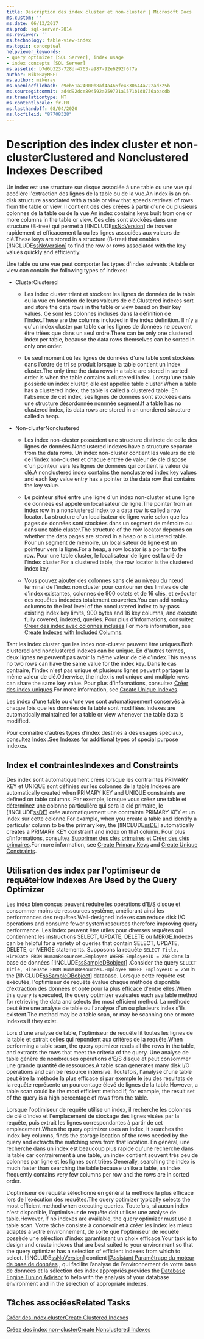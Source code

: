 ```yaml
---
title: Description des index cluster et non-cluster | Microsoft Docs
ms.custom: ''
ms.date: 06/13/2017
ms.prod: sql-server-2014
ms.reviewer: ''
ms.technology: table-view-index
ms.topic: conceptual
helpviewer_keywords:
- query optimizer [SQL Server], index usage
- index concepts [SQL Server]
ms.assetid: b7d6b323-728d-4763-a987-92e6292f6f7a
author: MikeRayMSFT
ms.author: mikeray
ms.openlocfilehash: c9eb51a24000b8af4a466fe4330644a722ad325b
ms.sourcegitcommit: ad4d92dce894592a259721a1571b1d8736abacdb
ms.translationtype: MT
ms.contentlocale: fr-FR
ms.lasthandoff: 08/04/2020
ms.locfileid: "87708328"
---
```

# <a name="clustered-and-nonclustered-indexes-described"></a><span data-ttu-id="5f20f-102">Description des index cluster et non-cluster</span><span class="sxs-lookup"><span data-stu-id="5f20f-102">Clustered and Nonclustered Indexes Described</span></span>
  <span data-ttu-id="5f20f-103">Un index est une structure sur disque associée à une table ou une vue qui accélère l'extraction des lignes de la table ou de la vue.</span><span class="sxs-lookup"><span data-stu-id="5f20f-103">An index is an on-disk structure associated with a table or view that speeds retrieval of rows from the table or view.</span></span> <span data-ttu-id="5f20f-104">Il contient des clés créées à partir d'une ou plusieurs colonnes de la table ou de la vue.</span><span class="sxs-lookup"><span data-stu-id="5f20f-104">An index contains keys built from one or more columns in the table or view.</span></span> <span data-ttu-id="5f20f-105">Ces clés sont stockées dans une structure (B-tree) qui permet à [!INCLUDE[ssNoVersion](../../includes/ssnoversion-md.md)] de trouver rapidement et efficacement la ou les lignes associées aux valeurs de clé.</span><span class="sxs-lookup"><span data-stu-id="5f20f-105">These keys are stored in a structure (B-tree) that enables [!INCLUDE[ssNoVersion](../../includes/ssnoversion-md.md)] to find the row or rows associated with the key values quickly and efficiently.</span></span>  
  
 <span data-ttu-id="5f20f-106">Une table ou une vue peut comporter les types d'index suivants :</span><span class="sxs-lookup"><span data-stu-id="5f20f-106">A table or view can contain the following types of indexes:</span></span>  
  
-   <span data-ttu-id="5f20f-107">Cluster</span><span class="sxs-lookup"><span data-stu-id="5f20f-107">Clustered</span></span>  
  
    -   <span data-ttu-id="5f20f-108">Les index cluster trient et stockent les lignes de données de la table ou la vue en fonction de leurs valeurs de clé.</span><span class="sxs-lookup"><span data-stu-id="5f20f-108">Clustered indexes sort and store the data rows in the table or view based on their key values.</span></span> <span data-ttu-id="5f20f-109">Ce sont les colonnes incluses dans la définition de l'index.</span><span class="sxs-lookup"><span data-stu-id="5f20f-109">These are the columns included in the index definition.</span></span> <span data-ttu-id="5f20f-110">Il n'y a qu'un index cluster par table car les lignes de données ne peuvent être triées que dans un seul ordre.</span><span class="sxs-lookup"><span data-stu-id="5f20f-110">There can be only one clustered index per table, because the data rows themselves can be sorted in only one order.</span></span>  
  
    -   <span data-ttu-id="5f20f-111">Le seul moment où les lignes de données d'une table sont stockées dans l'ordre de tri se produit lorsque la table contient un index cluster.</span><span class="sxs-lookup"><span data-stu-id="5f20f-111">The only time the data rows in a table are stored in sorted order is when the table contains a clustered index.</span></span> <span data-ttu-id="5f20f-112">Lorsqu'une table possède un index cluster, elle est appelée table cluster.</span><span class="sxs-lookup"><span data-stu-id="5f20f-112">When a table has a clustered index, the table is called a clustered table.</span></span> <span data-ttu-id="5f20f-113">En l'absence de cet index, ses lignes de données sont stockées dans une structure désordonnée nommée segment.</span><span class="sxs-lookup"><span data-stu-id="5f20f-113">If a table has no clustered index, its data rows are stored in an unordered structure called a heap.</span></span>  
  
-   <span data-ttu-id="5f20f-114">Non-cluster</span><span class="sxs-lookup"><span data-stu-id="5f20f-114">Nonclustered</span></span>  
  
    -   <span data-ttu-id="5f20f-115">Les index non-cluster possèdent une structure distincte de celle des lignes de données.</span><span class="sxs-lookup"><span data-stu-id="5f20f-115">Nonclustered indexes have a structure separate from the data rows.</span></span> <span data-ttu-id="5f20f-116">Un index non-cluster contient les valeurs de clé de l'index non-cluster et chaque entrée de valeur de clé dispose d'un pointeur vers les lignes de données qui contient la valeur de clé.</span><span class="sxs-lookup"><span data-stu-id="5f20f-116">A nonclustered index contains the nonclustered index key values and each key value entry has a pointer to the data row that contains the key value.</span></span>  
  
    -   <span data-ttu-id="5f20f-117">Le pointeur situé entre une ligne d'un index non-cluster et une ligne de données est appelé un localisateur de ligne.</span><span class="sxs-lookup"><span data-stu-id="5f20f-117">The pointer from an index row in a nonclustered index to a data row is called a row locator.</span></span> <span data-ttu-id="5f20f-118">La structure d'un localisateur de ligne varie selon que les pages de données sont stockées dans un segment de mémoire ou dans une table cluster.</span><span class="sxs-lookup"><span data-stu-id="5f20f-118">The structure of the row locator depends on whether the data pages are stored in a heap or a clustered table.</span></span> <span data-ttu-id="5f20f-119">Pour un segment de mémoire, un localisateur de ligne est un pointeur vers la ligne.</span><span class="sxs-lookup"><span data-stu-id="5f20f-119">For a heap, a row locator is a pointer to the row.</span></span> <span data-ttu-id="5f20f-120">Pour une table cluster, le localisateur de ligne est la clé de l'index cluster.</span><span class="sxs-lookup"><span data-stu-id="5f20f-120">For a clustered table, the row locator is the clustered index key.</span></span>  
  
    -   <span data-ttu-id="5f20f-121">Vous pouvez ajouter des colonnes sans clé au niveau du nœud terminal de l'index non cluster pour contourner des limites de clé d'index existantes, colonnes de 900 octets et de 16 clés, et exécuter des requêtes indexées totalement couvertes.</span><span class="sxs-lookup"><span data-stu-id="5f20f-121">You can add nonkey columns to the leaf level of the nonclustered index to by-pass existing index key limits, 900 bytes and 16 key columns, and execute fully covered, indexed, queries.</span></span> <span data-ttu-id="5f20f-122">Pour plus d’informations, consultez [Créer des index avec colonnes incluses](create-indexes-with-included-columns.md).</span><span class="sxs-lookup"><span data-stu-id="5f20f-122">For more information, see [Create Indexes with Included Columns](create-indexes-with-included-columns.md).</span></span>  
  
 <span data-ttu-id="5f20f-123">Tant les index cluster que les index non-cluster peuvent être uniques.</span><span class="sxs-lookup"><span data-stu-id="5f20f-123">Both clustered and nonclustered indexes can be unique.</span></span> <span data-ttu-id="5f20f-124">En d'autres termes, deux lignes ne peuvent pas avoir la même valeur de clé d'index.</span><span class="sxs-lookup"><span data-stu-id="5f20f-124">This means no two rows can have the same value for the index key.</span></span> <span data-ttu-id="5f20f-125">Dans le cas contraire, l'index n'est pas unique et plusieurs lignes peuvent partager la même valeur de clé.</span><span class="sxs-lookup"><span data-stu-id="5f20f-125">Otherwise, the index is not unique and multiple rows can share the same key value.</span></span> <span data-ttu-id="5f20f-126">Pour plus d’informations, consultez [Créer des index uniques](create-unique-indexes.md).</span><span class="sxs-lookup"><span data-stu-id="5f20f-126">For more information, see [Create Unique Indexes](create-unique-indexes.md).</span></span>  
  
 <span data-ttu-id="5f20f-127">Les index d'une table ou d'une vue sont automatiquement conservés à chaque fois que les données de la table sont modifiées.</span><span class="sxs-lookup"><span data-stu-id="5f20f-127">Indexes are automatically maintained for a table or view whenever the table data is modified.</span></span>  
  
 <span data-ttu-id="5f20f-128">Pour connaître d’autres types d’index destinés à des usages spéciaux, consultez [Index](indexes.md) .</span><span class="sxs-lookup"><span data-stu-id="5f20f-128">See [Indexes](indexes.md) for additional types of special purpose indexes.</span></span>  
  
## <a name="indexes-and-constraints"></a><span data-ttu-id="5f20f-129">Index et contraintes</span><span class="sxs-lookup"><span data-stu-id="5f20f-129">Indexes and Constraints</span></span>  
 <span data-ttu-id="5f20f-130">Des index sont automatiquement créés lorsque les contraintes PRIMARY KEY et UNIQUE sont définies sur les colonnes de la table.</span><span class="sxs-lookup"><span data-stu-id="5f20f-130">Indexes are automatically created when PRIMARY KEY and UNIQUE constraints are defined on table columns.</span></span> <span data-ttu-id="5f20f-131">Par exemple, lorsque vous créez une table et déterminez une colonne particulière qui sera la clé primaire, le [!INCLUDE[ssDE](../../includes/ssde-md.md)] crée automatiquement une contrainte PRIMARY KEY et un index sur cette colonne.</span><span class="sxs-lookup"><span data-stu-id="5f20f-131">For example, when you create a table and identify a particular column to be the primary key, the [!INCLUDE[ssDE](../../includes/ssde-md.md)] automatically creates a PRIMARY KEY constraint and index on that column.</span></span> <span data-ttu-id="5f20f-132">Pour plus d’informations, consultez [Supprimer des clés primaires](../tables/create-primary-keys.md) et [Créer des clés primaires](../tables/create-unique-constraints.md).</span><span class="sxs-lookup"><span data-stu-id="5f20f-132">For more information, see [Create Primary Keys](../tables/create-primary-keys.md) and [Create Unique Constraints](../tables/create-unique-constraints.md).</span></span>  
  
## <a name="how-indexes-are-used-by-the-query-optimizer"></a><span data-ttu-id="5f20f-133">Utilisation des index par l'optimiseur de requête</span><span class="sxs-lookup"><span data-stu-id="5f20f-133">How Indexes Are Used by the Query Optimizer</span></span>  
 <span data-ttu-id="5f20f-134">Les index bien conçus peuvent réduire les opérations d'E/S disque et consommer moins de ressources système, améliorant ainsi les performances des requêtes.</span><span class="sxs-lookup"><span data-stu-id="5f20f-134">Well-designed indexes can reduce disk I/O operations and consume fewer system resources therefore improving query performance.</span></span> <span data-ttu-id="5f20f-135">Les index peuvent être utiles pour diverses requêtes qui contiennent les instructions SELECT, UPDATE, DELETE ou MERGE.</span><span class="sxs-lookup"><span data-stu-id="5f20f-135">Indexes can be helpful for a variety of queries that contain SELECT, UPDATE, DELETE, or MERGE statements.</span></span> <span data-ttu-id="5f20f-136">Supposons la requête `SELECT Title, HireDate FROM HumanResources.Employee WHERE EmployeeID = 250` dans la base de données [!INCLUDE[ssSampleDBobject](../../includes/sssampledbobject-md.md)] .</span><span class="sxs-lookup"><span data-stu-id="5f20f-136">Consider the query `SELECT Title, HireDate FROM HumanResources.Employee WHERE EmployeeID = 250` in the [!INCLUDE[ssSampleDBobject](../../includes/sssampledbobject-md.md)] database.</span></span> <span data-ttu-id="5f20f-137">Lorsque cette requête est exécutée, l'optimiseur de requête évalue chaque méthode disponible d'extraction des données et opte pour la plus efficace d'entre elles.</span><span class="sxs-lookup"><span data-stu-id="5f20f-137">When this query is executed, the query optimizer evaluates each available method for retrieving the data and selects the most efficient method.</span></span> <span data-ttu-id="5f20f-138">La méthode peut être une analyse de table ou l'analyse d'un ou plusieurs index s'ils existent.</span><span class="sxs-lookup"><span data-stu-id="5f20f-138">The method may be a table scan, or may be scanning one or more indexes if they exist.</span></span>  
  
 <span data-ttu-id="5f20f-139">Lors d'une analyse de table, l'optimiseur de requête lit toutes les lignes de la table et extrait celles qui répondent aux critères de la requête.</span><span class="sxs-lookup"><span data-stu-id="5f20f-139">When performing a table scan, the query optimizer reads all the rows in the table, and extracts the rows that meet the criteria of the query.</span></span> <span data-ttu-id="5f20f-140">Une analyse de table génère de nombreuses opérations d'E/S disque et peut consommer une grande quantité de ressources.</span><span class="sxs-lookup"><span data-stu-id="5f20f-140">A table scan generates many disk I/O operations and can be resource intensive.</span></span> <span data-ttu-id="5f20f-141">Toutefois, l'analyse d'une table peut être la méthode la plus efficace si par exemple le jeu des résultats de la requête représente un pourcentage élevé de lignes de la table.</span><span class="sxs-lookup"><span data-stu-id="5f20f-141">However, a table scan could be the most efficient method if, for example, the result set of the query is a high percentage of rows from the table.</span></span>  
  
 <span data-ttu-id="5f20f-142">Lorsque l'optimiseur de requête utilise un index, il recherche les colonnes de clé d'index et l'emplacement de stockage des lignes visées par la requête, puis extrait les lignes correspondantes à partir de cet emplacement.</span><span class="sxs-lookup"><span data-stu-id="5f20f-142">When the query optimizer uses an index, it searches the index key columns, finds the storage location of the rows needed by the query and extracts the matching rows from that location.</span></span> <span data-ttu-id="5f20f-143">En général, une recherche dans un index est beaucoup plus rapide qu'une recherche dans la table car contrairement à une table, un index contient souvent très peu de colonnes par ligne et les lignes sont triées.</span><span class="sxs-lookup"><span data-stu-id="5f20f-143">Generally, searching the index is much faster than searching the table because unlike a table, an index frequently contains very few columns per row and the rows are in sorted order.</span></span>  
  
 <span data-ttu-id="5f20f-144">L'optimiseur de requête sélectionne en général la méthode la plus efficace lors de l'exécution des requêtes.</span><span class="sxs-lookup"><span data-stu-id="5f20f-144">The query optimizer typically selects the most efficient method when executing queries.</span></span> <span data-ttu-id="5f20f-145">Toutefois, si aucun index n'est disponible, l'optimiseur de requête doit utiliser une analyse de table.</span><span class="sxs-lookup"><span data-stu-id="5f20f-145">However, if no indexes are available, the query optimizer must use a table scan.</span></span> <span data-ttu-id="5f20f-146">Votre tâche consiste à concevoir et à créer les index les mieux adaptés à votre environnement, de sorte que l'optimiseur de requête possède une sélection d'index garantissant un choix efficace.</span><span class="sxs-lookup"><span data-stu-id="5f20f-146">Your task is to design and create indexes that are best suited to your environment so that the query optimizer has a selection of efficient indexes from which to select.</span></span> [!INCLUDE[ssNoVersion](../../includes/ssnoversion-md.md)] <span data-ttu-id="5f20f-147">contient [l’Assistant Paramétrage du moteur de base de données](../performance/database-engine-tuning-advisor.md) , qui facilite l’analyse de l’environnement de votre base de données et la sélection des index appropriés.</span><span class="sxs-lookup"><span data-stu-id="5f20f-147">provides the [Database Engine Tuning Advisor](../performance/database-engine-tuning-advisor.md) to help with the analysis of your database environment and in the selection of appropriate indexes.</span></span>  
  
## <a name="related-tasks"></a><span data-ttu-id="5f20f-148">Tâches associées</span><span class="sxs-lookup"><span data-stu-id="5f20f-148">Related Tasks</span></span>  
 [<span data-ttu-id="5f20f-149">Créer des index cluster</span><span class="sxs-lookup"><span data-stu-id="5f20f-149">Create Clustered Indexes</span></span>](create-clustered-indexes.md)  
  
 [<span data-ttu-id="5f20f-150">Créez des index non-cluster</span><span class="sxs-lookup"><span data-stu-id="5f20f-150">Create Nonclustered Indexes</span></span>](create-nonclustered-indexes.md)  
  
  
